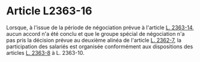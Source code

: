 # Article L2363-16

Lorsque, à l'issue de la période de négociation prévue à l'article [L. 2363-14][1], aucun accord n'a été conclu et que le groupe spécial de négociation n'a pas pris la décision prévue au deuxième alinéa de l'article [L. 2362-7][2], la participation des salariés est organisée conformément aux dispositions des articles [L. 2363-8][3] à L. 2363-10.

 [1]: /affichCodeArticle.do?cidTexte=LEGITEXT000006072050&idArticle=LEGIARTI000018047349&dateTexte=&categorieLien=cid
 [2]: /affichCodeArticle.do?cidTexte=LEGITEXT000006072050&idArticle=LEGIARTI000018047292&dateTexte=&categorieLien=cid
 [3]: /affichCodeArticle.do?cidTexte=LEGITEXT000006072050&idArticle=LEGIARTI000018047334&dateTexte=&categorieLien=cid